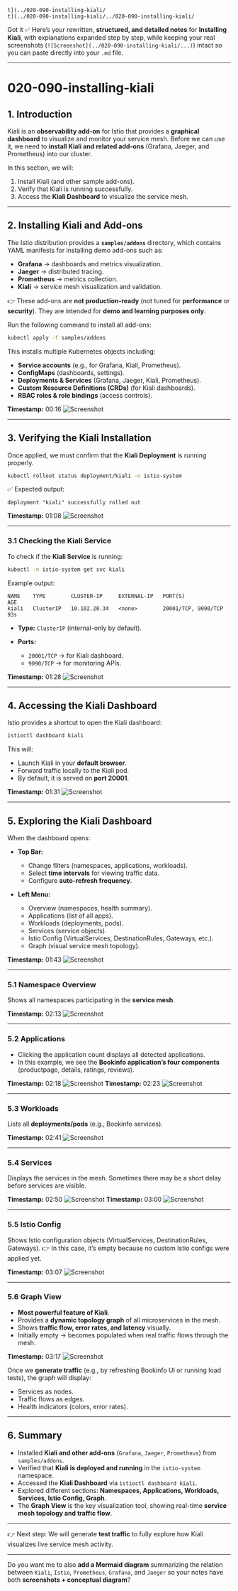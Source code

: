 
 ```
t](../020-090-installing-kiali/
t](../020-090-installing-kiali/../020-090-installing-kiali/
```

Got it ✅
Here’s your rewritten, **structured, and detailed notes** for **Installing Kiali**, with explanations expanded step by step, while keeping your real screenshots (`![Screenshot](../020-090-installing-kiali/...)`) intact so you can paste directly into your `.md` file.

---

# 020-090-installing-kiali

## 1. Introduction

Kiali is an **observability add-on** for Istio that provides a **graphical dashboard** to visualize and monitor your service mesh. Before we can use it, we need to **install Kiali and related add-ons** (Grafana, Jaeger, and Prometheus) into our cluster.

In this section, we will:

1. Install Kiali (and other sample add-ons).
2. Verify that Kiali is running successfully.
3. Access the **Kiali Dashboard** to visualize the service mesh.

---

## 2. Installing Kiali and Add-ons

The Istio distribution provides a **`samples/addons`** directory, which contains YAML manifests for installing demo add-ons such as:

* **Grafana** → dashboards and metrics visualization.
* **Jaeger** → distributed tracing.
* **Prometheus** → metrics collection.
* **Kiali** → service mesh visualization and validation.

👉 These add-ons are **not production-ready** (not tuned for **performance** or **security**). They are intended for **demo and learning purposes only**.

Run the following command to install all add-ons:

```bash
kubectl apply -f samples/addons
```

This installs multiple Kubernetes objects including:

* **Service accounts** (e.g., for Grafana, Kiali, Prometheus).
* **ConfigMaps** (dashboards, settings).
* **Deployments & Services** (Grafana, Jaeger, Kiali, Prometheus).
* **Custom Resource Definitions (CRDs)** (for Kiali dashboards).
* **RBAC roles & role bindings** (access controls).

**Timestamp:** 00:16
![Screenshot](../020-090-installing-kiali/00_16_167.png)

---

## 3. Verifying the Kiali Installation

Once applied, we must confirm that the **Kiali Deployment** is running properly.

```bash
kubectl rollout status deployment/kiali -n istio-system
```

✅ Expected output:

```
deployment "kiali" successfully rolled out
```

**Timestamp:** 01:08
![Screenshot](../020-090-installing-kiali/01_08_842.png)

---

### 3.1 Checking the Kiali Service

To check if the **Kiali Service** is running:

```bash
kubectl -n istio-system get svc kiali
```

Example output:

```
NAME    TYPE        CLUSTER-IP     EXTERNAL-IP   PORT(S)                AGE
kiali   ClusterIP   10.102.20.34   <none>        20001/TCP, 9090/TCP    93s
```

* **Type:** `ClusterIP` (internal-only by default).
* **Ports:**

  * `20001/TCP` → for Kiali dashboard.
  * `9090/TCP` → for monitoring APIs.

**Timestamp:** 01:28
![Screenshot](../020-090-installing-kiali/01_28_225.png)

---

## 4. Accessing the Kiali Dashboard

Istio provides a shortcut to open the Kiali dashboard:

```bash
istioctl dashboard kiali
```

This will:

* Launch Kiali in your **default browser**.
* Forward traffic locally to the Kiali pod.
* By default, it is served on **port 20001**.

**Timestamp:** 01:31
![Screenshot](../020-090-installing-kiali/01_31_305.png)

---

## 5. Exploring the Kiali Dashboard

When the dashboard opens:

* **Top Bar:**

  * Change filters (namespaces, applications, workloads).
  * Select **time intervals** for viewing traffic data.
  * Configure **auto-refresh frequency**.

* **Left Menu:**

  * Overview (namespaces, health summary).
  * Applications (list of all apps).
  * Workloads (deployments, pods).
  * Services (service objects).
  * Istio Config (VirtualServices, DestinationRules, Gateways, etc.).
  * Graph (visual service mesh topology).

**Timestamp:** 01:43
![Screenshot](../020-090-installing-kiali/01_43_642.png)

---

### 5.1 Namespace Overview

Shows all namespaces participating in the **service mesh**.

**Timestamp:** 02:13
![Screenshot](../020-090-installing-kiali/02_13_445.png)

---

### 5.2 Applications

* Clicking the application count displays all detected applications.
* In this example, we see the **Bookinfo application’s four components** (productpage, details, ratings, reviews).

**Timestamp:** 02:18
![Screenshot](../020-090-installing-kiali/02_18_189.png)
**Timestamp:** 02:23
![Screenshot](../020-090-installing-kiali/02_23_916.png)

---

### 5.3 Workloads

Lists all **deployments/pods** (e.g., Bookinfo services).

**Timestamp:** 02:41
![Screenshot](../020-090-installing-kiali/02_41_564.png)

---

### 5.4 Services

Displays the services in the mesh. Sometimes there may be a short delay before services are visible.

**Timestamp:** 02:50
![Screenshot](../020-090-installing-kiali/02_50_593.png)
**Timestamp:** 03:00
![Screenshot](../020-090-installing-kiali/03_00_868.png)

---

### 5.5 Istio Config

Shows Istio configuration objects (VirtualServices, DestinationRules, Gateways).
👉 In this case, it’s empty because no custom Istio configs were applied yet.

**Timestamp:** 03:07
![Screenshot](../020-090-installing-kiali/03_07_188.png)

---

### 5.6 Graph View

* **Most powerful feature of Kiali**.
* Provides a **dynamic topology graph** of all microservices in the mesh.
* Shows **traffic flow, error rates, and latency** visually.
* Initially empty → becomes populated when real traffic flows through the mesh.

**Timestamp:** 03:17
![Screenshot](../020-090-installing-kiali/03_17_327.png)

Once we **generate traffic** (e.g., by refreshing Bookinfo UI or running load tests), the graph will display:

* Services as nodes.
* Traffic flows as edges.
* Health indicators (colors, error rates).

---

## 6. Summary

* Installed **Kiali and other add-ons** (`Grafana`, `Jaeger`, `Prometheus`) from `samples/addons`.
* Verified that **Kiali is deployed and running** in the `istio-system` namespace.
* Accessed the **Kiali Dashboard** via `istioctl dashboard kiali`.
* Explored different sections: **Namespaces, Applications, Workloads, Services, Istio Config, Graph**.
* The **Graph View** is the key visualization tool, showing real-time **service mesh topology and traffic flow**.

---

👉 Next step: We will generate **test traffic** to fully explore how Kiali visualizes live service mesh activity.

---

Do you want me to also **add a Mermaid diagram** summarizing the relation between `Kiali`, `Istio`, `Prometheus`, `Grafana`, and `Jaeger` so your notes have both **screenshots + conceptual diagram**?
